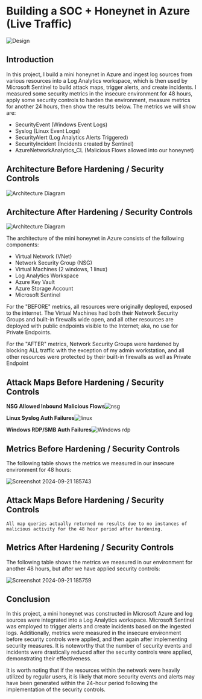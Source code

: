 

# Building a SOC + Honeynet in Azure (Live Traffic)
![Design](https://github.com/user-attachments/assets/93cb9a71-b8fc-4587-9fe4-f26465280b9e)


## Introduction

In this project, I build a mini honeynet in Azure and ingest log sources from various resources into a Log Analytics workspace, which is then used by Microsoft Sentinel to build attack maps, trigger alerts, and create incidents. I measured some security metrics in the insecure environment for 48 hours, apply some security controls to harden the environment, measure metrics for another 24 hours, then show the results below. The metrics we will show are:

- SecurityEvent (Windows Event Logs)
- Syslog (Linux Event Logs)
- SecurityAlert (Log Analytics Alerts Triggered)
- SecurityIncident (Incidents created by Sentinel)
- AzureNetworkAnalytics_CL (Malicious Flows allowed into our honeynet)

## Architecture Before Hardening / Security Controls
![Architecture Diagram](https://i.imgur.com/aBDwnKb.jpg)

## Architecture After Hardening / Security Controls
![Architecture Diagram](https://i.imgur.com/YQNa9Pp.jpg)

The architecture of the mini honeynet in Azure consists of the following components:

- Virtual Network (VNet)
- Network Security Group (NSG)
- Virtual Machines (2 windows, 1 linux)
- Log Analytics Workspace
- Azure Key Vault
- Azure Storage Account
- Microsoft Sentinel

For the "BEFORE" metrics, all resources were originally deployed, exposed to the internet. The Virtual Machines had both their Network Security Groups and built-in firewalls wide open, and all other resources are deployed with public endpoints visible to the Internet; aka, no use for Private Endpoints.

For the "AFTER" metrics, Network Security Groups were hardened by blocking ALL traffic with the exception of my admin workstation, and all other resources were protected by their built-in firewalls as well as Private Endpoint

## Attack Maps Before Hardening / Security Controls
<b>NSG Allowed Inbound Malicious Flows</b>![nsg](https://github.com/user-attachments/assets/baad78df-0470-4c64-8ab3-cda99bcf75bd)

<b>Linux Syslog Auth Failures</b>![linux](https://github.com/user-attachments/assets/fa317461-ca9f-467f-b288-6287f8c1e69b)

<b>Windows RDP/SMB Auth Failures</b>![Windows rdp](https://github.com/user-attachments/assets/4ba159ed-7cee-4bcb-8b06-b581c983c230)


## Metrics Before Hardening / Security Controls

The following table shows the metrics we measured in our insecure environment for 48 hours:

![Screenshot 2024-09-21 185743](https://github.com/user-attachments/assets/1b8d0be5-3d7a-4ea5-8705-3455a0c9ebbc)


## Attack Maps Before Hardening / Security Controls

```All map queries actually returned no results due to no instances of malicious activity for the 48 hour period after hardening.```

## Metrics After Hardening / Security Controls

The following table shows the metrics we measured in our environment for another 48 hours, but after we have applied security controls:

![Screenshot 2024-09-21 185759](https://github.com/user-attachments/assets/2f76181d-6d4b-4f65-b99a-7ff22e4f88d3)


## Conclusion

In this project, a mini honeynet was constructed in Microsoft Azure and log sources were integrated into a Log Analytics workspace. Microsoft Sentinel was employed to trigger alerts and create incidents based on the ingested logs. Additionally, metrics were measured in the insecure environment before security controls were applied, and then again after implementing security measures. It is noteworthy that the number of security events and incidents were drastically reduced after the security controls were applied, demonstrating their effectiveness.

It is worth noting that if the resources within the network were heavily utilized by regular users, it is likely that more security events and alerts may have been generated within the 24-hour period following the implementation of the security controls.
